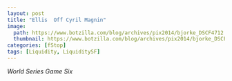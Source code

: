 ```yaml
---
layout: post
title: "Ellis  Off Cyril Magnin"
image:
  path: https://www.botzilla.com/blog/archives/pix2014/bjorke_DSCF4712.jpg
  thumbnail: https://www.botzilla.com/blog/archives/pix2014/bjorke_DSCF4712.jpg
categories: [fStop]
tags: [Liquidity, LiquiditySF]
---
```





<i>World Series Game Six</i>
